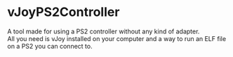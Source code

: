 # vJoyPS2Controller
A tool made for using a PS2 controller without any kind of adapter.  
All you need is vJoy installed on your computer and a way to run an ELF file on a PS2 you can connect to.
